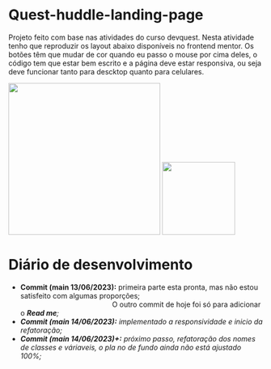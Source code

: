 # Quest-huddle-landing-page
Projeto feito com base nas atividades do curso devquest.
Nesta atividade tenho que reproduzir os layout abaixo disponíveis no frontend mentor.
Os botões têm que mudar de cor quando eu passo o mouse por cima deles, o código tem que estar bem escrito e a página deve estar responsiva, ou seja deve funcionar tanto para descktop quanto para celulares.

<img src="https://github.com/SaschaBorgesLucas/quest-huddle-landing-page/assets/35588147/2de8aab8-9ed4-4dcd-820a-91a16d2e5235" width="300">
<img src="https://github.com/SaschaBorgesLucas/quest-huddle-landing-page/assets/35588147/5eb677f5-87c5-4d33-ba10-acf40cd51c0b" width="144">

# Diário de desenvolvimento
<ul>
  <li><b>Commit (main 13/06/2023):</b> primeira parte esta pronta, mas não estou satisfeito com algumas proporções; 
  <br>&nbsp;&nbsp;&nbsp;&nbsp;&nbsp;&nbsp;&nbsp;&nbsp;&nbsp;&nbsp;&nbsp;&nbsp;&nbsp;&nbsp;&nbsp;&nbsp;&nbsp;&nbsp;&nbsp;&nbsp;&nbsp;&nbsp;&nbsp;&nbsp;&nbsp;&nbsp;&nbsp;&nbsp;&nbsp;&nbsp;&nbsp;&nbsp;&nbsp;&nbsp;&nbsp;&nbsp;
    &nbsp;&nbsp;&nbsp;&nbsp;&nbsp;&nbsp;&nbsp;&nbsp;&nbsp;O outro commit de hoje foi só para adicionar o <b><i>Read me<i></b>;</li>
  <li><b>Commit (main 14/06/2023):</b> implementado a responsividade e inicio da refatoração;</li>
  <li><b>Commit (main 14/06/2023)+:</b> próximo passo, refatoração dos nomes de classes e váriaveis, o pla no de fundo ainda não está ajustado 100%;</li> 
</ul>

